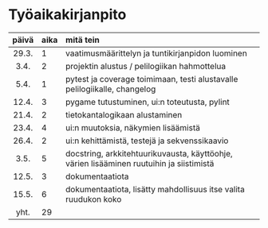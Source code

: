 # Työaikakirjanpito

| päivä | aika | mitä tein  |
| :----:|:-----| :-----|
| 29.3. | 1    | vaatimusmäärittelyn ja tuntikirjanpidon luominen |
| 3.4.	| 2    | projektin alustus / pelilogiikan hahmottelua |
| 5.4.  | 1    | pytest ja coverage toimimaan, testi alustavalle pelilogiikalle, changelog |
| 12.4. | 3    | pygame tutustuminen, ui:n toteutusta, pylint |
| 21.4. | 2    | tietokantalogikaan alustaminen |
| 23.4. | 4    | ui:n muutoksia, näkymien lisäämistä |
| 26.4. | 2    | ui:n kehittämistä, testejä ja sekvenssikaavio |
| 3.5.  | 5    | docstring, arkkitehtuurikuvausta, käyttöohje, värien lisääminen ruutuihin ja siistimistä |
| 12.5. | 3    | dokumentaatiota |
| 15.5. | 6    | dokumentaatiota, lisätty mahdollisuus itse valita ruudukon koko
| yht.	| 29   | |
